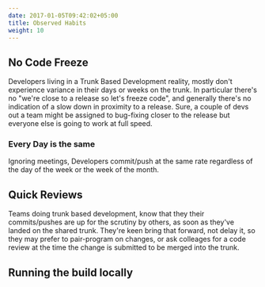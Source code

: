 ```yaml
---
date: 2017-01-05T09:42:02+05:00
title: Observed Habits
weight: 10
---
```


## No Code Freeze

Developers living in a Trunk Based Development reality, mostly don't experience variance in their days or weeks on the 
trunk. In particular there's no "we're close to a release so let's freeze code", and generally there's no indication 
of a slow down in proximity to a release.  Sure, a couple of devs out a team might be assigned to bug-fixing closer
to the release but everyone else is going to work at full speed.

### Every Day is the same

Ignoring meetings, Developers commit/push at the same rate regardless of the day of the week or the week of the month. 

## Quick Reviews

Teams doing trunk based development, know that they their commits/pushes are up for the scrutiny by others, as soon
as they've landed on the shared trunk. They're keen bring that forward, not delay it, so they may prefer to 
pair-program on changes, or ask colleages for a code review at the time the change is submitted to be merged into
the trunk.

## Running the build locally